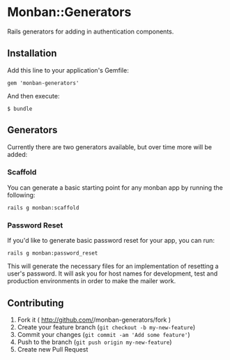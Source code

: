 # Monban::Generators

Rails generators for adding in authentication components.

## Installation

Add this line to your application's Gemfile:

    gem 'monban-generators'

And then execute:

    $ bundle

## Generators

Currently there are two generators available, but over time more will be added:

### Scaffold

You can generate a basic starting point for any monban app by running the following:

    rails g monban:scaffold

### Password Reset

If you'd like to generate basic password reset for your app, you can run:

    rails g monban:password_reset

This will generate the necessary files for an implementation of resetting
a user's password. It will ask you for host names for development, test
and production environments in order to make the mailer work.

## Contributing

1. Fork it ( http://github.com/<my-github-username>/monban-generators/fork )
2. Create your feature branch (`git checkout -b my-new-feature`)
3. Commit your changes (`git commit -am 'Add some feature'`)
4. Push to the branch (`git push origin my-new-feature`)
5. Create new Pull Request
